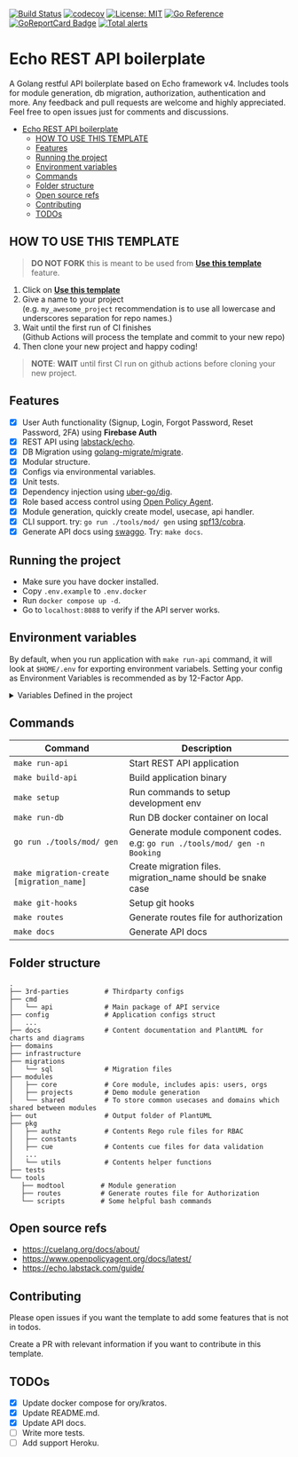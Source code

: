 [![Build Status](https://app.travis-ci.com/dzungtran/echo-rest-api.svg?branch=main)](https://app.travis-ci.com/dzungtran/echo-rest-api)
[![codecov](https://codecov.io/gh/dzungtran/echo-rest-api/branch/main/graph/badge.svg?token=hxaHIVyoBN)](https://codecov.io/gh/dzungtran/echo-rest-api)
[![License: MIT](https://img.shields.io/badge/License-MIT-yellow.svg)](https://github.com/dzungtran/echo-rest-api/blob/master/LICENSE)
[![Go Reference](https://pkg.go.dev/badge/github.com/dzungtran/echo-rest-api.svg)](https://pkg.go.dev/github.com/dzungtran/echo-rest-api)
[![GoReportCard Badge](https://goreportcard.com/badge/github.com/dzungtran/echo-rest-api)](https://goreportcard.com/report/github.com/dzungtran/echo-rest-api)
[![Total alerts](https://img.shields.io/lgtm/alerts/g/dzungtran/echo-rest-api.svg?logo=lgtm&logoWidth=18)](https://lgtm.com/projects/g/dzungtran/echo-rest-api/alerts/)

# Echo REST API boilerplate

A Golang restful API boilerplate based on Echo framework v4. Includes tools for module generation, db migration, authorization, authentication and more.
Any feedback and pull requests are welcome and highly appreciated. Feel free to open issues just for comments and discussions.

<!--toc-->
- [Echo REST API boilerplate](#echo-rest-api-boilerplate)
  - [HOW TO USE THIS TEMPLATE](#how-to-use-this-template)
  - [Features](#features)
  - [Running the project](#running-the-project)
  - [Environment variables](#environment-variables)
  - [Commands](#commands)
  - [Folder structure](#folder-structure)
  - [Open source refs](#open-source-refs)
  - [Contributing](#contributing)
  - [TODOs](#todos)

<!-- tocstop -->

## HOW TO USE THIS TEMPLATE

> **DO NOT FORK** this is meant to be used from **[Use this template](https://github.com/dzungtran/echo-rest-api/generate)** feature.

1. Click on **[Use this template](https://github.com/dzungtran/echo-rest-api/generate)**
2. Give a name to your project  
   (e.g. `my_awesome_project` recommendation is to use all lowercase and underscores separation for repo names.)
3. Wait until the first run of CI finishes  
   (Github Actions will process the template and commit to your new repo)
4. Then clone your new project and happy coding!

> **NOTE**: **WAIT** until first CI run on github actions before cloning your new project.

<!--
## Overview
 
![Request processing flow - Sequence Diagram](out/docs/diagrams/overview/request_flow.svg) -->

## Features

- [x] User Auth functionality (Signup, Login, Forgot Password, Reset Password, 2FA) using **Firebase Auth**
- [x] REST API using [labstack/echo](https://github.com/labstack/echo).
- [x] DB Migration using [golang-migrate/migrate](https://github.com/golang-migrate/migrate).
- [x] Modular structure.
- [x] Configs via environmental variables.
- [x] Unit tests.
- [x] Dependency injection using [uber-go/dig](https://github.com/uber-go/dig).
- [x] Role based access control using [Open Policy Agent](https://github.com/open-policy-agent/opa).
- [x] Module generation, quickly create model, usecase, api handler.
- [x] CLI support. try: `go run ./tools/mod/ gen` using [spf13/cobra](https://github.com/spf13/cobra).
- [x] Generate API docs using [swaggo](https://github.com/swaggo/swag). Try: `make docs`.

## Running the project

- Make sure you have docker installed.
- Copy `.env.example` to `.env.docker`
- Run `docker compose up -d`.
- Go to `localhost:8088` to verify if the API server works.

## Environment variables

By default, when you run application with `make run-api` command, it will look at `$HOME/.env` for exporting environment variabels.
Setting your config as Environment Variables is recommended as by 12-Factor App.

<details>
    <summary>Variables Defined in the project </summary>

| Name                   | Type    | Description                                                      | Example value                                 |
|------------------------|---------|------------------------------------------------------------------|-----------------------------------------------|
| DATABASE_URL           | string  | Data source URL for main DB                                      | postgres://world:hello@postgres/echo_rest_api |
| PORT                   | integer | Http port (accepts also port number only for heroku compability) | 8088                                          |
| AUTO_MIGRATE           | boolean | Enable run migration every time the application starts           | true                                          |
| ENV                    | string  | Environment name                                                 | development                                   |
| REDIS_URL              | string  | Optional                                                         | redis://redis:6379                            |
| AUTH_PROVIDER              | string  | Optional                                                         | firebase_auth                            |
| FIREBASE_CREDENTIALS              | json  | firebase json admin key                                                         | {firebase_admin_key}                            |
| FIREBASE_AUTH_CREDENTIALS              | json  | filebase json auth key                                                         | {firebase_auth_key}                            |
| KRATOS_API_ENDPOINT    | string  | [DEPRECATED] Public endpoint of Kratos                                        | http://kratos:4433/                           |
| KRATOS_WEBHOOK_API_KEY | string  | [DEPRECATED] Api key for Kratos integration                                   | very-very-very-secure-api-key                 |
</details>

## Commands

| Command                                  | Description                                                 |
|------------------------------------------|-------------------------------------------------------------|
| `make run-api`                           | Start REST API application                                  |
| `make build-api`                         | Build application binary                                    |
| `make setup`                             | Run commands to setup development env                       |
| `make run-db`                            | Run DB docker container on local                            |
| `go run ./tools/mod/ gen`                | Generate module component codes. e.g: `go run ./tools/mod/ gen -n Booking`                           |
| `make migration-create [migration_name]` | Create migration files. migration_name should be snake case |
| `make git-hooks`                         | Setup git hooks                                             |
| `make routes`                            | Generate routes file for authorization                      |
| `make docs`                              | Generate API docs                                           |

## Folder structure

```
.
├── 3rd-parties         # Thirdparty configs
├── cmd
│   └── api             # Main package of API service
├── config              # Application configs struct
│   ...        
├── docs                # Content documentation and PlantUML for charts and diagrams
├── domains
├── infrastructure
├── migrations
│   └── sql             # Migration files
├── modules
│   ├── core            # Core module, includes apis: users, orgs
│   ├── projects        # Demo module generation
│   └── shared          # To store common usecases and domains which shared between modules
├── out                 # Output folder of PlantUML
├── pkg
│   ├── authz           # Contents Rego rule files for RBAC
│   ├── constants
│   ├── cue             # Contents cue files for data validation
│   ...
│   └── utils           # Contents helper functions
├── tests
└── tools
   ├── modtool         # Module generation
   ├── routes          # Generate routes file for Authorization
   └── scripts         # Some helpful bash commands

```

## Open source refs
- https://cuelang.org/docs/about/
- https://www.openpolicyagent.org/docs/latest/
- https://echo.labstack.com/guide/


## Contributing

Please open issues if you want the template to add some features that is not in todos.

Create a PR with relevant information if you want to contribute in this template.

## TODOs

- [x] Update docker compose for ory/kratos.
- [x] Update README.md.
- [x] Update API docs.
- [ ] Write more tests.
- [ ] Add support Heroku.
